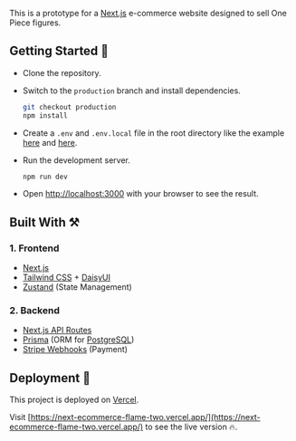 This is a prototype for a [Next.js](https://nextjs.org/) e-commerce website designed to sell One Piece figures.

## Getting Started :eyes:

- Clone the repository.
- Switch to the `production` branch and install dependencies.

  ```bash
  git checkout production
  npm install
  ```

- Create a `.env` and `.env.local` file in the root directory like the example [here](https://github.com/nbtin/next-ecommerce/blob/production/.env.example) and [here](https://github.com/nbtin/next-ecommerce/blob/production/.env.local.example).
- Run the development server.

  ```bash
  npm run dev
  ```

- Open [http://localhost:3000](http://localhost:3000) with your browser to see the result.


## Built With :hammer_and_pick:

### 1. Frontend

- [Next.js](https://nextjs.org/)
- [Tailwind CSS](https://tailwindcss.com/) + [DaisyUI](https://daisyui.com/)
- [Zustand](https://github.com/pmndrs/zustand) (State Management)

### 2. Backend

- [Next.js API Routes](https://nextjs.org/docs/api-routes/introduction)
- [Prisma](https://www.prisma.io/) (ORM for [PostgreSQL](https://www.postgresql.org/))
- [Stripe Webhooks](https://stripe.com/docs/webhooks) (Payment)

## Deployment :rocket:

This project is deployed on [Vercel](https://vercel.com/).

Visit [https://next-ecommerce-flame-two.vercel.app/](https://next-ecommerce-flame-two.vercel.app/) to see the live version :fire:.

